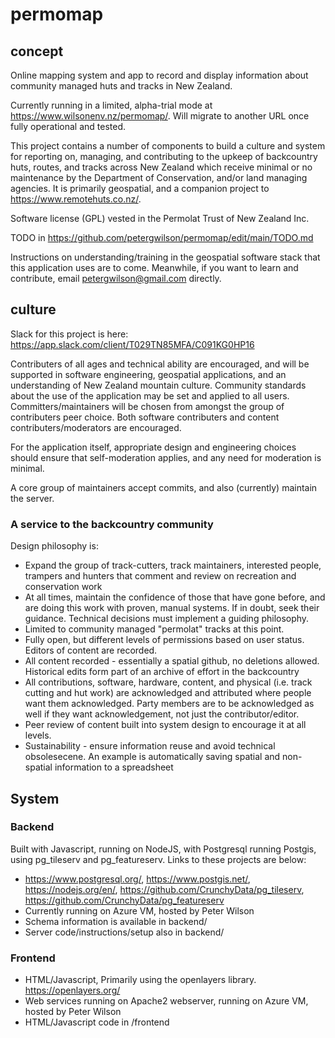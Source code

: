 # permomap
## concept

Online mapping system and app to record and display information about community managed huts and tracks in New Zealand. 

Currently running in a limited, alpha-trial mode at https://www.wilsonenv.nz/permomap/. Will migrate to another URL once fully operational and tested. 

This project contains a number of components to build a culture and system for reporting on, managing, and contributing to the upkeep of backcountry huts, routes, and tracks across New Zealand which receive minimal or no maintenance by the Department of Conservation, and/or land managing agencies. It is primarily geospatial, and a companion project to https://www.remotehuts.co.nz/.

Software license (GPL) vested in the Permolat Trust of New Zealand Inc. 

TODO in https://github.com/petergwilson/permomap/edit/main/TODO.md

Instructions on understanding/training in the geospatial software stack that this application uses are to come. Meanwhile, if you want to learn and contribute, email petergwilson@gmail.com directly. 

## culture
Slack for this project is here: https://app.slack.com/client/T029TN85MFA/C091KG0HP16

Contributers of all ages and technical ability are encouraged, and will be supported in software engineering, geospatial applications, and an understanding of New Zealand mountain culture. Community standards about the use of the application may be set and applied to all users. Committers/maintainers will be chosen from amongst the group of contributers peer choice. Both software contributers and content contributers/moderators are encouraged. 

For the application itself, appropriate design and engineering choices should ensure that self-moderation applies, and any need for moderation is minimal.

A core group of maintainers accept commits, and also (currently) maintain the server. 

### A service to the backcountry community
Design philosophy is:
* Expand the group of track-cutters, track maintainers, interested people, trampers and hunters that comment and review on recreation and conservation work
* At all times, maintain the confidence of those that have gone before, and are doing this work with proven, manual systems. If in doubt, seek their guidance. Technical decisions must implement a guiding philosophy.
* Limited to community managed "permolat" tracks at this point. 
* Fully open, but different levels of permissions based on user status. Editors of content are recorded. 
* All content recorded - essentially a spatial github, no deletions allowed. Historical edits form part of an archive of effort in the backcountry
* All contributions, software, hardware, content, and physical (i.e. track cutting and hut work) are acknowledged and attributed where people want them acknowledged. Party members are to be acknowledged as well if they want acknowledgement, not just the contributor/editor. 
* Peer review of content built into system design to encourage it at all levels. 
* Sustainability - ensure information reuse and avoid technical obsolesecene. An example is automatically saving spatial and non-spatial information to a spreadsheet

## System

### Backend 

Built with Javascript, running on NodeJS, with Postgresql running Postgis, using pg_tileserv and pg_featureserv. Links to these projects are below:
* https://www.postgresql.org/, https://www.postgis.net/, https://nodejs.org/en/, https://github.com/CrunchyData/pg_tileserv, https://github.com/CrunchyData/pg_featureserv
* Currently running on Azure VM, hosted by Peter Wilson
* Schema information is available in backend/
* Server code/instructions/setup also in backend/

### Frontend 
* HTML/Javascript, Primarily using the openlayers library. https://openlayers.org/
* Web services running on Apache2 webserver, running on Azure VM, hosted by Peter Wilson
* HTML/Javascript code in /frontend

